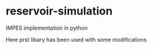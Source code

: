 # reservoir-simulation
 IMPES implementation in python
 
 Here prst libary has been used with some modifications

